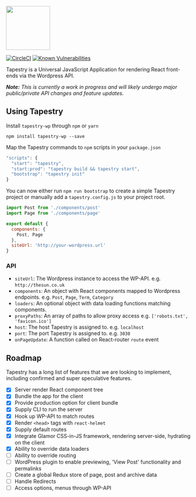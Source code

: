 <img src="http://i.imgur.com/HtzivRT.png" height="120" />

[![CircleCI](https://circleci.com/gh/shortlist-digital/tapestry-wp/tree/develop.svg?style=shield)](https://circleci.com/gh/shortlist-digital/tapestry-wp/tree/develop)
[![Known Vulnerabilities](https://snyk.io/test/github/shortlist-digital/tapestry-wp/badge.svg)](https://snyk.io/test/github/shortlist-digital/tapestry-wp)

Tapestry is a Universal JavaScript Application for rendering React front-ends via the Wordpress API.

_**Note:** This is currently a work in progress and will likely undergo major public/private API changes and feature updates._

## Using Tapestry
Install  `tapestry-wp` through `npm` or `yarn`
```text
npm install tapestry-wp --save
```
Map the Tapestry commands to `npm` scripts in your `package.json`
```js
"scripts": {
  "start": "tapestry",
  "start:prod": "tapestry build && tapestry start",
  "bootstrap": "tapestry init"
}
```
You can now either run `npm run bootstrap` to create a simple Tapestry project or manually add a `tapestry.config.js` to your project root.
```js
import Post from './components/post'
import Page from './components/page'

export default {
  components: {
    Post, Page
  },
  siteUrl: 'http://your-wordpress.url'
}
```

### API
* `siteUrl`: The Wordpress instance to access the WP-API. e.g. `http://thesun.co.uk`
* `components`: An object with React components mapped to Wordpress endpoints. e.g. `Post`, `Page`, `Term`, `Category`
* `loaders`: An optional object with data loading functions matching components.
* `proxyPaths`: An array of paths to allow proxy access e.g. `['robots.txt', 'favicon.ico']`
* `host`: The host Tapestry is assigned to. e.g. `localhost`
* `port`: The port Tapestry is assigned to. e.g. `3030`
* `onPageUpdate`: A function called on React-router `route` event

## Roadmap
Tapestry has a long list of features that we are looking to implement, including confirmed and super speculative features.
- [x] Server render React component tree
- [x] Bundle the app for the client
- [x] Provide production option for client bundle
- [x] Supply CLI to run the server
- [x] Hook up WP-API to match routes
- [x] Render `<head>` tags with `react-helmet`
- [x] Supply default routes
- [x] Integrate Glamor CSS-in-JS framework, rendering server-side, hydrating on the client
- [x] Ability to override data loaders
- [ ] Ability to override routing
- [ ] WordPress plugin to enable previewing, 'View Post' functionality and permalinks
- [ ] Create a global Redux store of page, post and archive data
- [ ] Handle Redirects
- [ ] Access options, menus through WP-API
